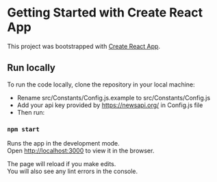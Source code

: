 # Getting Started with Create React App

This project was bootstrapped with [Create React App](https://github.com/facebook/create-react-app).

## Run locally

To run the code locally, clone the repository in your local machine:

* Rename src/Constants/Config.js.example to src/Constants/Config.js
* Add your api key provided by https://newsapi.org/ in Config.js file
* Then run: 

### `npm start`

Runs the app in the development mode.\
Open [http://localhost:3000](http://localhost:3000) to view it in the browser.

The page will reload if you make edits.\
You will also see any lint errors in the console.
